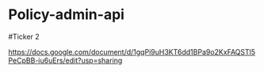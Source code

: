 # Policy-admin-api 

#Ticker 2

https://docs.google.com/document/d/1gqPi9uH3KT6dd1BPa9o2KxFAQSTl5PeCpBB-iu6uErs/edit?usp=sharing
